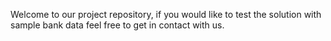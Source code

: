 Welcome to our project repository, if you would like to test the solution with sample bank data feel free to get in contact with us.

